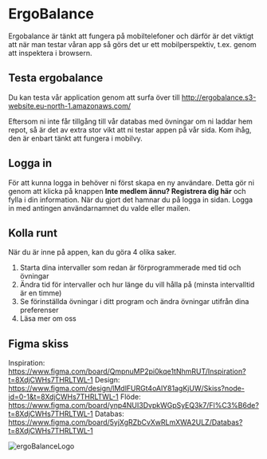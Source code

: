 # ErgoBalance
Ergobalance är tänkt att fungera på mobiltelefoner och därför är det viktigt att när man testar våran app så görs det ur ett mobilperspektiv, t.ex. genom att inspektera i browsern.

## Testa ergobalance
Du kan testa vår application genom att surfa över till http://ergobalance.s3-website.eu-north-1.amazonaws.com/

Eftersom ni inte får tillgång till vår databas med övningar om ni laddar hem repot, så är det av extra stor vikt att ni testar appen på vår sida. Kom ihåg, den är enbart tänkt att fungera i mobilvy.

## Logga in
För att kunna logga in behöver ni först skapa en ny användare. Detta gör ni genom att klicka på knappen **Inte medlem ännu? Registrera dig här** och fylla i din information. När du gjort det hamnar du på logga in sidan. Logga in med antingen användarnamnet du valde eller mailen. 

## Kolla runt
När du är inne på appen, kan du göra 4 olika saker.
1. Starta dina intervaller som redan är förprogrammerade med tid och övningar
2. Ändra tid för intervaller och hur länge du vill hålla på (minsta intervalltid är en timme)
3. Se förinställda övningar i ditt program och ändra övningar utifrån dina preferenser
4. Läsa mer om oss

## Figma skiss
Inspiration: https://www.figma.com/board/QmpnuMP2pi0kqe1tNhmRUT/Inspiration?t=8XdjCWHs7THRLTWL-1
Design: https://www.figma.com/design/lMdlFURGt4oAlY81agKjUW/Skiss?node-id=0-1&t=8XdjCWHs7THRLTWL-1
Flöde: https://www.figma.com/board/ynp4NUI3DvpkWGpSyEQ3k7/Fl%C3%B6de?t=8XdjCWHs7THRLTWL-1
Databas: https://www.figma.com/board/5yjXgRZbCvXwRLmXWA2ULZ/Databas?t=8XdjCWHs7THRLTWL-1





![ergoBalanceLogo](https://github.com/user-attachments/assets/9bf518b1-6f3b-48e6-9c7a-c9054c6fb270)

